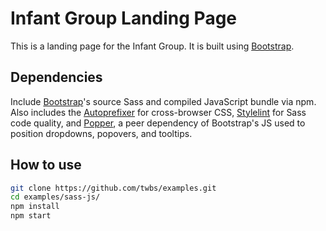 # Infant Group Landing Page

This is a landing page for the Infant Group. It is built using [Bootstrap](https://getbootstrap.com).

## Dependencies

Include [Bootstrap](https://getbootstrap.com)'s source Sass and compiled JavaScript bundle via npm. Also includes the [Autoprefixer](https://github.com/postcss/autoprefixer) for cross-browser CSS, [Stylelint](https://stylelint.io) for Sass code quality, and [Popper](https://popper.js.org), a peer dependency of Bootstrap's JS used to position dropdowns, popovers, and tooltips.

## How to use

```sh
git clone https://github.com/twbs/examples.git
cd examples/sass-js/
npm install
npm start
```